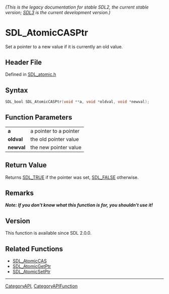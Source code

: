 ###### (This is the legacy documentation for stable SDL2, the current stable version; [SDL3](https://wiki.libsdl.org/SDL3/) is the current development version.)
# SDL_AtomicCASPtr

Set a pointer to a new value if it is currently an old value.

## Header File

Defined in [SDL_atomic.h](https://github.com/libsdl-org/SDL/blob/SDL2/include/SDL_atomic.h)

## Syntax

```c
SDL_bool SDL_AtomicCASPtr(void **a, void *oldval, void *newval);

```

## Function Parameters

|                |                        |
| -------------- | ---------------------- |
| **a**          | a pointer to a pointer |
| **oldval**     | the old pointer value  |
| **newval**     | the new pointer value  |

## Return Value

Returns [SDL_TRUE](SDL_TRUE) if the pointer was set, [SDL_FALSE](SDL_FALSE)
otherwise.

## Remarks

***Note: If you don't know what this function is for, you shouldn't use
it!***

## Version

This function is available since SDL 2.0.0.

## Related Functions

* [SDL_AtomicCAS](SDL_AtomicCAS)
* [SDL_AtomicGetPtr](SDL_AtomicGetPtr)
* [SDL_AtomicSetPtr](SDL_AtomicSetPtr)

----
[CategoryAPI](CategoryAPI), [CategoryAPIFunction](CategoryAPIFunction)


